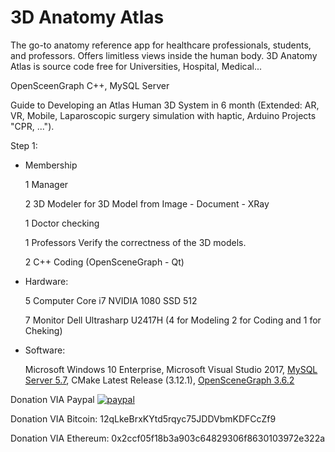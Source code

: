 # 3D Anatomy Atlas
The go-to anatomy reference app for healthcare professionals, students, and professors. Offers limitless views inside the human body.
3D Anatomy Atlas is source code free for Universities, Hospital, Medical...

OpenSceenGraph C++, MySQL Server

Guide to Developing an Atlas Human 3D System in 6 month (Extended: AR, VR, Mobile, Laparoscopic surgery simulation with haptic, Arduino Projects "CPR, ...").

Step 1: 
- Membership

  1 Manager
  
  2 3D Modeler for 3D Model from Image - Document - XRay

  1 Doctor checking

  1 Professors Verify the correctness of the 3D models.

  2 C++ Coding (OpenSceneGraph - Qt)
  
- Hardware:

  5 Computer Core i7 NVIDIA 1080 SSD 512

  7 Monitor Dell Ultrasharp U2417H (4 for Modeling 2 for Coding and 1 for Cheking)
  
- Software:
  
  Microsoft Windows 10 Enterprise, Microsoft Visual Studio 2017, <a href="https://dev.mysql.com/downloads/mysql/">MySQL Server 5.7</a>, CMake Latest Release (3.12.1), <a href="https://github.com/openscenegraph/OpenSceneGraph/tree/OpenSceneGraph-3.6.2">OpenSceneGraph 3.6.2</a>


Donation VIA Paypal [![paypal](https://www.paypalobjects.com/en_US/i/btn/btn_donate_SM.gif)](https://www.paypal.com/cgi-bin/webscr?cmd=_s-xclick&hosted_button_id=ZQUL4M8A3W4V6)

Donation VIA Bitcoin: 12qLkeBrxKYtd5rqyc75JDDVbmKDFCcZf9

Donation VIA Ethereum: 0x2ccf05f18b3a903c64829306f8630103972e322a
